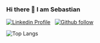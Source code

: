 ### Hi there 👋 I am Sebastian

<a href="https://www.linkedin.com/in/sebcioo/"><img src="https://img.shields.io/badge/linkedin-%230077B5.svg?&style=for-the-badge&logo=linkedin&logoColor=white" alt="Linkedin Profile"/></a> &nbsp;
<a href="https://github.com/sebcio-o"><img src="https://img.shields.io/badge/follow-%23100000.svg?&style=for-the-badge&logo=github&logoColor=white" alt="Github follow"/></a>

![Top Langs](https://github-readme-stats.vercel.app/api/top-langs/?username=sebcio-o&layout=compact)
